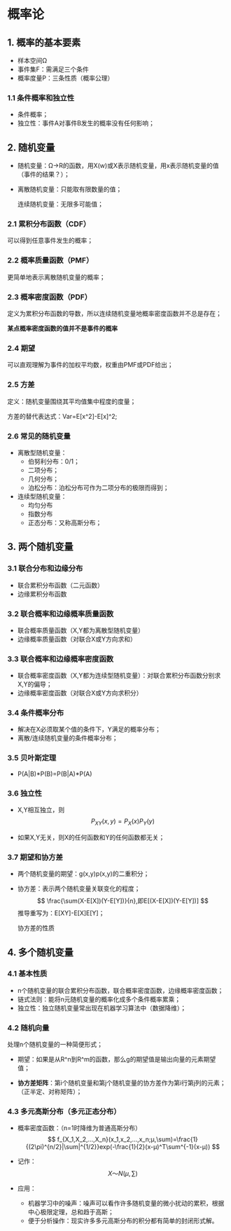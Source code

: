 # 概率论

## 1. 概率的基本要素

- 样本空间Ω
- 事件集F：需满足三个条件
- 概率度量P：三条性质（概率公理）

### 1.1 条件概率和独立性

- 条件概率；
- 独立性：事件A对事件B发生的概率没有任何影响；

## 2. 随机变量

- 随机变量：Ω→R的函数，用X(w)或X表示随机变量，用x表示随机变量的值（事件的结果？）；

- 离散随机变量：只能取有限数量的值；

  连续随机变量：无限多可能值；

### 2.1 累积分布函数（CDF）

可以得到任意事件发生的概率；

### 2.2 概率质量函数（PMF）

更简单地表示离散随机变量的概率；

### 2.3 概率密度函数（PDF）

定义为累积分布函数的导数，所以连续随机变量地概率密度函数并不总是存在；

**某点概率密度函数的值并不是事件的概率**

### 2.4 期望

可以直观理解为事件的加权平均数，权重由PMF或PDF给出；

### 2.5 方差

定义：随机变量围绕其平均值集中程度的度量；

方差的替代表达式：Var=E[x^2]-E[x]^2;

### 2.6 常见的随机变量

- 离散型随机变量：
  - 伯努利分布：0/1；
  - 二项分布；
  - 几何分布；
  - 泊松分布：泊松分布可作为二项分布的极限而得到；
- 连续型随机变量：
  - 均匀分布
  - 指数分布
  - 正态分布：又称高斯分布；

## 3. 两个随机变量

### 3.1 联合分布和边缘分布

- 联合累积分布函数（二元函数）
- 边缘累积分布函数

### 3.2 联合概率和边缘概率质量函数

- 联合概率质量函数（X,Y都为离散型随机变量）
- 边缘概率质量函数（对联合X或Y方向求和）

### 3.3 联合概率和边缘概率密度函数

- 联合概率密度函数（X,Y都为连续型随机变量）：对联合累积分布函数分别求X,Y的偏导；
- 边缘概率密度函数（对联合X或Y方向求积分）

### 3.4 条件概率分布

- 解决在X必须取某个值的条件下，Y满足的概率分布；
- 离散/连续随机变量的条件概率分布；

### 3.5 贝叶斯定理

- P(A|B)*P(B)=P(B|A)\*P(A)

### 3.6 独立性

- X,Y相互独立，则
  $$
  P_{XY}(x,y)=P_X(x)P_Y(y)
  $$

- 如果X,Y无关，则X的任何函数和Y的任何函数都无关；

### 3.7 期望和协方差

- 两个随机变量的期望：g(x,y)p(x,y)的二重积分；

- 协方差：表示两个随机变量关联变化的程度；
  $$
  \frac{\sum(X-E[X])(Y-E[Y])}{n},即E[(X-E[X])(Y-E[Y])]
  $$
  推导重写为：E[XY]-E[X]E[Y]；

  协方差的性质

## 4. 多个随机变量

### 4.1 基本性质

- n个随机变量的联合累积分布函数，联合概率密度函数，边缘概率密度函数；
- 链式法则：能将n元随机变量的概率化成多个条件概率累乘；
- 独立性：独立随机变量常出现在机器学习算法中（数据降维）；

### 4.2 随机向量

处理n个随机变量的一种简便形式；

- 期望：如果是从R^n到R^m的函数，那么g的期望值是输出向量的元素期望值；

- **协方差矩阵**：第i个随机变量和第j个随机变量的协方差作为第i行第j列的元素；（正半定、对称矩阵）；

### 4.3 多元高斯分布（多元正态分布）

- 概率密度函数：（n=1时降维为普通高斯分布）
  $$
  f_{X_1,X_2,...,X_n}(x_1,x_2,...,x_n;μ,\sum)=\frac{1}{(2\pi)^{n/2}|\sum|^{1/2}}exp(-\frac{1}{2}(x-μ)^T\sum^{-1}(x-μ))
  $$
  

- 记作：
  $$
  X～N(μ,\sum)
  $$

- 应用：

  - 机器学习中的噪声：噪声可以看作许多随机变量的微小扰动的累积，根据中心极限定理，总和趋于高斯；
  - 便于分析操作：现实许多多元高斯分布的积分都有简单的封闭形式解。
